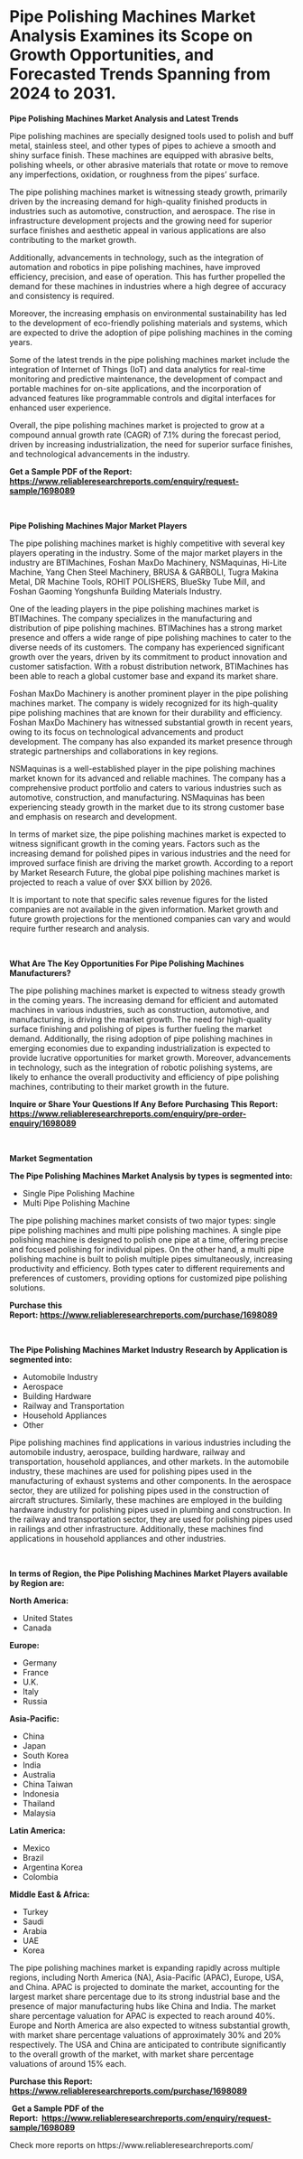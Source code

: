 <p><h1>Pipe Polishing Machines Market Analysis Examines its Scope on Growth Opportunities, and Forecasted Trends Spanning from 2024 to 2031.</h1></p><p><strong>Pipe Polishing Machines Market Analysis and Latest Trends</strong></p>
<p><p>Pipe polishing machines are specially designed tools used to polish and buff metal, stainless steel, and other types of pipes to achieve a smooth and shiny surface finish. These machines are equipped with abrasive belts, polishing wheels, or other abrasive materials that rotate or move to remove any imperfections, oxidation, or roughness from the pipes’ surface.</p><p>The pipe polishing machines market is witnessing steady growth, primarily driven by the increasing demand for high-quality finished products in industries such as automotive, construction, and aerospace. The rise in infrastructure development projects and the growing need for superior surface finishes and aesthetic appeal in various applications are also contributing to the market growth.</p><p>Additionally, advancements in technology, such as the integration of automation and robotics in pipe polishing machines, have improved efficiency, precision, and ease of operation. This has further propelled the demand for these machines in industries where a high degree of accuracy and consistency is required.</p><p>Moreover, the increasing emphasis on environmental sustainability has led to the development of eco-friendly polishing materials and systems, which are expected to drive the adoption of pipe polishing machines in the coming years.</p><p>Some of the latest trends in the pipe polishing machines market include the integration of Internet of Things (IoT) and data analytics for real-time monitoring and predictive maintenance, the development of compact and portable machines for on-site applications, and the incorporation of advanced features like programmable controls and digital interfaces for enhanced user experience.</p><p>Overall, the pipe polishing machines market is projected to grow at a compound annual growth rate (CAGR) of 7.1% during the forecast period, driven by increasing industrialization, the need for superior surface finishes, and technological advancements in the industry.</p></p>
<p><strong>Get a Sample PDF of the Report:&nbsp; <a href="https://www.reliableresearchreports.com/enquiry/request-sample/1698089">https://www.reliableresearchreports.com/enquiry/request-sample/1698089</a></strong></p>
<p>&nbsp;</p>
<p><strong>Pipe Polishing Machines Major Market Players</strong></p>
<p><p>The pipe polishing machines market is highly competitive with several key players operating in the industry. Some of the major market players in the industry are BTIMachines, Foshan MaxDo Machinery, NSMaquinas, Hi-Lite Machine, Yang Chen Steel Machinery, BRUSA & GARBOLI, Tugra Makina Metal, DR Machine Tools, ROHIT POLISHERS, BlueSky Tube Mill, and Foshan Gaoming Yongshunfa Building Materials Industry.</p><p>One of the leading players in the pipe polishing machines market is BTIMachines. The company specializes in the manufacturing and distribution of pipe polishing machines. BTIMachines has a strong market presence and offers a wide range of pipe polishing machines to cater to the diverse needs of its customers. The company has experienced significant growth over the years, driven by its commitment to product innovation and customer satisfaction. With a robust distribution network, BTIMachines has been able to reach a global customer base and expand its market share.</p><p>Foshan MaxDo Machinery is another prominent player in the pipe polishing machines market. The company is widely recognized for its high-quality pipe polishing machines that are known for their durability and efficiency. Foshan MaxDo Machinery has witnessed substantial growth in recent years, owing to its focus on technological advancements and product development. The company has also expanded its market presence through strategic partnerships and collaborations in key regions.</p><p>NSMaquinas is a well-established player in the pipe polishing machines market known for its advanced and reliable machines. The company has a comprehensive product portfolio and caters to various industries such as automotive, construction, and manufacturing. NSMaquinas has been experiencing steady growth in the market due to its strong customer base and emphasis on research and development.</p><p>In terms of market size, the pipe polishing machines market is expected to witness significant growth in the coming years. Factors such as the increasing demand for polished pipes in various industries and the need for improved surface finish are driving the market growth. According to a report by Market Research Future, the global pipe polishing machines market is projected to reach a value of over $XX billion by 2026.</p><p>It is important to note that specific sales revenue figures for the listed companies are not available in the given information. Market growth and future growth projections for the mentioned companies can vary and would require further research and analysis.</p></p>
<p>&nbsp;</p>
<p><strong>What Are The Key Opportunities For Pipe Polishing Machines Manufacturers?</strong></p>
<p><p>The pipe polishing machines market is expected to witness steady growth in the coming years. The increasing demand for efficient and automated machines in various industries, such as construction, automotive, and manufacturing, is driving the market growth. The need for high-quality surface finishing and polishing of pipes is further fueling the market demand. Additionally, the rising adoption of pipe polishing machines in emerging economies due to expanding industrialization is expected to provide lucrative opportunities for market growth. Moreover, advancements in technology, such as the integration of robotic polishing systems, are likely to enhance the overall productivity and efficiency of pipe polishing machines, contributing to their market growth in the future.</p></p>
<p><strong>Inquire or Share Your Questions If Any Before Purchasing This Report: <a href="https://www.reliableresearchreports.com/enquiry/pre-order-enquiry/1698089">https://www.reliableresearchreports.com/enquiry/pre-order-enquiry/1698089</a></strong></p>
<p>&nbsp;</p>
<p><strong>Market Segmentation</strong></p>
<p><strong>The Pipe Polishing Machines Market Analysis by types is segmented into:</strong></p>
<p><ul><li>Single Pipe Polishing Machine</li><li>Multi Pipe Polishing Machine</li></ul></p>
<p><p>The pipe polishing machines market consists of two major types: single pipe polishing machines and multi pipe polishing machines. A single pipe polishing machine is designed to polish one pipe at a time, offering precise and focused polishing for individual pipes. On the other hand, a multi pipe polishing machine is built to polish multiple pipes simultaneously, increasing productivity and efficiency. Both types cater to different requirements and preferences of customers, providing options for customized pipe polishing solutions.</p></p>
<p><strong>Purchase this Report:&nbsp;<a href="https://www.reliableresearchreports.com/purchase/1698089">https://www.reliableresearchreports.com/purchase/1698089</a></strong></p>
<p>&nbsp;</p>
<p><strong>The Pipe Polishing Machines Market Industry Research by Application is segmented into:</strong></p>
<p><ul><li>Automobile Industry</li><li>Aerospace</li><li>Building Hardware</li><li>Railway and Transportation</li><li>Household Appliances</li><li>Other</li></ul></p>
<p><p>Pipe polishing machines find applications in various industries including the automobile industry, aerospace, building hardware, railway and transportation, household appliances, and other markets. In the automobile industry, these machines are used for polishing pipes used in the manufacturing of exhaust systems and other components. In the aerospace sector, they are utilized for polishing pipes used in the construction of aircraft structures. Similarly, these machines are employed in the building hardware industry for polishing pipes used in plumbing and construction. In the railway and transportation sector, they are used for polishing pipes used in railings and other infrastructure. Additionally, these machines find applications in household appliances and other industries.</p></p>
<p>&nbsp;</p>
<p><strong>In terms of Region, the Pipe Polishing Machines Market Players available by Region are:</strong></p>
<p>
    <p> <strong> North America: </strong>
        <ul>
            <li>United States</li>
            <li>Canada</li>
        </ul>
        </p> 
    <p> <strong> Europe: </strong>
        <ul>
            <li>Germany</li>
            <li>France</li>
            <li>U.K.</li>
            <li>Italy</li>
            <li>Russia</li>
        </ul>
        </p> 
    <p> <strong> Asia-Pacific: </strong>
        <ul>
            <li>China</li>
            <li>Japan</li>
            <li>South Korea</li>
            <li>India</li>
            <li>Australia</li>
            <li>China Taiwan</li>
            <li>Indonesia</li>
            <li>Thailand</li>
            <li>Malaysia</li>
        </ul>
        </p> 
    <p> <strong> Latin America: </strong>
        <ul>
            <li>Mexico</li>
            <li>Brazil</li>
            <li>Argentina Korea</li>
            <li>Colombia</li>
        </ul>
        </p> 
    <p> <strong> Middle East & Africa: </strong>
        <ul>
            <li>Turkey</li>
            <li>Saudi</li>
            <li>Arabia</li>
            <li>UAE</li>
            <li>Korea</li>
        </ul>
    </p>
    </p>
<p><p>The pipe polishing machines market is expanding rapidly across multiple regions, including North America (NA), Asia-Pacific (APAC), Europe, USA, and China. APAC is projected to dominate the market, accounting for the largest market share percentage due to its strong industrial base and the presence of major manufacturing hubs like China and India. The market share percentage valuation for APAC is expected to reach around 40%. Europe and North America are also expected to witness substantial growth, with market share percentage valuations of approximately 30% and 20% respectively. The USA and China are anticipated to contribute significantly to the overall growth of the market, with market share percentage valuations of around 15% each.</p></p>
<p><strong>Purchase this Report: <a href="https://www.reliableresearchreports.com/purchase/1698089">https://www.reliableresearchreports.com/purchase/1698089</a></strong></p>
<p>&nbsp;<strong>Get a Sample PDF of the Report:&nbsp;&nbsp;<a href="https://www.reliableresearchreports.com/enquiry/request-sample/1698089">https://www.reliableresearchreports.com/enquiry/request-sample/1698089</a></strong></p>
<p><strong></strong></p>
<p>Check more reports on https://www.reliableresearchreports.com/</p>
